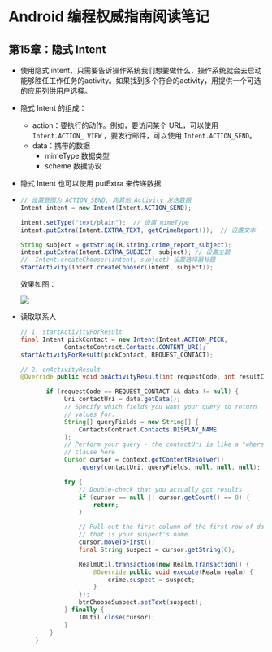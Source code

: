 # Android 编程权威指南阅读笔记

## 第15章：隐式 Intent 

- 使用隐式 intent，只需要告诉操作系统我们想要做什么，操作系统就会去启动能够胜任工作任务的activity。如果找到多个符合的activity，用提供一个可选的应用列供用户选择。

- 隐式 Intent 的组成：
  - action：要执行的动作。例如，要访问某个 URL，可以使用 `Intent.ACTION_ VIEW` ，要发行邮件，可以使用 `Intent.ACTION_SEND`。
  - data：携带的数据
    - mimeType 数据类型
    - scheme 数据协议 

- 隐式 Intent 也可以使用 putExtra 来传递数据

- ```java
  // 设置意图为 ACTION_SEND, 向其他 Activity 发送数据
  Intent intent = new Intent(Intent.ACTION_SEND);

  intent.setType("text/plain");  // 设置 mimeType 
  intent.putExtra(Intent.EXTRA_TEXT, getCrimeReport());  // 设置文本

  String subject = getString(R.string.crime_report_subject);
  intent.putExtra(Intent.EXTRA_SUBJECT, subject); // 设置主题
  //  Intent.createChooser(intent, subject) 设置选择器标题
  startActivity(Intent.createChooser(intent, subject));  
  ```

  效果如图：

  ![](http://obe5pxv6t.bkt.clouddn.com/send_intent.jpg)






- 读取联系人

  ```java
  // 1. startActivityForResult
  final Intent pickContact = new Intent(Intent.ACTION_PICK,
              ContactsContract.Contacts.CONTENT_URI);
  startActivityForResult(pickContact, REQUEST_CONTACT);

  // 2. onActivityResult
  @Override public void onActivityResult(int requestCode, int resultCode, final Intent data) {

         if (requestCode == REQUEST_CONTACT && data != null) {
              Uri contactUri = data.getData();
              // Specify which fields you want your query to return
              // values for.
              String[] queryFields = new String[] {
                  ContactsContract.Contacts.DISPLAY_NAME
              };
              // Perform your query - the contactUri is like a "where"
              // clause here
              Cursor cursor = context.getContentResolver()
                  .query(contactUri, queryFields, null, null, null);

              try {
                  // Double-check that you actually got results
                  if (cursor == null || cursor.getCount() == 0) {
                      return;
                  }

                  // Pull out the first column of the first row of data -
                  // that is your suspect's name.
                  cursor.moveToFirst();
                  final String suspect = cursor.getString(0);

                  RealmUtil.transaction(new Realm.Transaction() {
                      @Override public void execute(Realm realm) {
                          crime.suspect = suspect;
                      }
                  });
                  btnChooseSuspect.setText(suspect);
              } finally {
                  IOUtil.close(cursor);
              }
          }
      }
  ```

  ​
